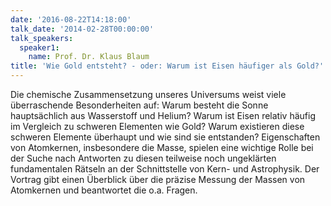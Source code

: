 ```yaml
---
date: '2016-08-22T14:18:00'
talk_date: '2014-02-28T00:00:00'
talk_speakers:
  speaker1:
    name: Prof. Dr. Klaus Blaum
title: 'Wie Gold entsteht? - oder: Warum ist Eisen häufiger als Gold?'
---
```


Die chemische Zusammensetzung unseres Universums weist viele überraschende Besonderheiten auf: Warum besteht die Sonne hauptsächlich aus Wasserstoff und Helium? Warum ist Eisen relativ häufig im Vergleich zu schweren Elementen wie Gold? Warum existieren diese schweren Elemente überhaupt und wie sind sie entstanden? Eigenschaften von Atomkernen, insbesondere die Masse, spielen eine wichtige Rolle bei der Suche nach Antworten zu diesen teilweise noch ungeklärten fundamentalen Rätseln an der Schnittstelle von Kern- und Astrophysik. Der Vortrag gibt einen Überblick über die präzise Messung der Massen von Atomkernen und beantwortet die o.a. Fragen.